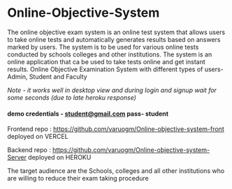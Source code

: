 # Online-Objective-System


The online objective exam system is an online test system that allows users to take online tests and automatically generates results based on answers marked by users. The system is to be used for various online tests conducted by schools colleges and other institutions. The system is an online application that ca be used to take tests online and get instant results. Online Objective Examination System with different types of users- Admin, Student and Faculty

_Note - it works well in desktop view and during login and signup wait for some seconds (due to late heroku response)_

#### demo credentials - student@gmail.com pass- student

Frontend repo : https://github.com/varuogm/Online-objective-system-front
deployed on VERCEL

Backend repo : https://github.com/varuogm/Online-objective-system-Server
deployed on HEROKU

The target audience are the Schools, colleges and all other institutions who are willing to reduce their exam taking procedure



